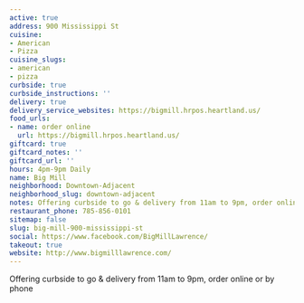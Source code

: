 ```yaml
---
active: true
address: 900 Mississippi St
cuisine:
- American
- Pizza
cuisine_slugs:
- american
- pizza
curbside: true
curbside_instructions: ''
delivery: true
delivery_service_websites: https://bigmill.hrpos.heartland.us/
food_urls:
- name: order online
  url: https://bigmill.hrpos.heartland.us/
giftcard: true
giftcard_notes: ''
giftcard_url: ''
hours: 4pm-9pm Daily
name: Big Mill
neighborhood: Downtown-Adjacent
neighborhood_slug: downtown-adjacent
notes: Offering curbside to go & delivery from 11am to 9pm, order online or by phone
restaurant_phone: 785-856-0101
sitemap: false
slug: big-mill-900-mississippi-st
social: https://www.facebook.com/BigMillLawrence/
takeout: true
website: http://www.bigmilllawrence.com/
---
```


Offering curbside to go & delivery from 11am to 9pm, order online or by phone